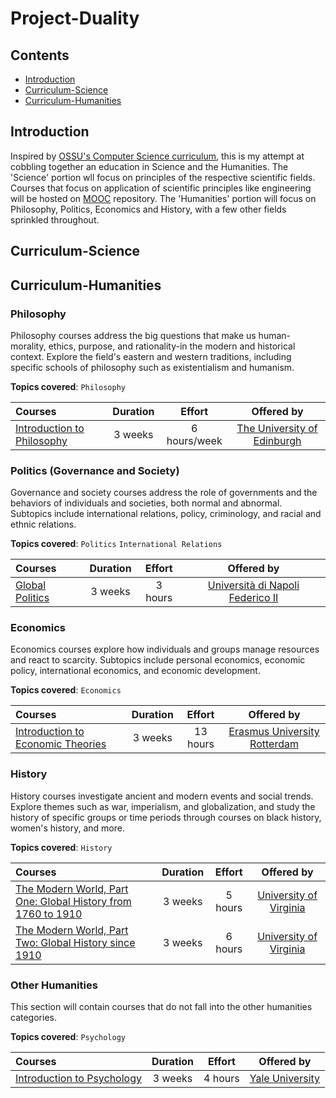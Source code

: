 # Project-Duality

## Contents
- [Introduction](#introduction)
- [Curriculum-Science](#curriculum---science)
- [Curriculum-Humanities](#curriculum---humanities)

## Introduction
Inspired by [OSSU's Computer Science curriculum](https://github.com/ossu/computer-science), this is my attempt at cobbling together an education in Science and the Humanities. The 'Science' portion wll focus on principles of the respective scientific fields. Courses that focus on application of scientific principles like engineering will be hosted on [MOOC](https://github.com/khkhiu/MOOC) repository. The 'Humanities' portion will focus on Philosophy, Politics, Economics and History, with a few other fields sprinkled throughout.


## Curriculum-Science

## Curriculum-Humanities

### Philosophy

Philosophy courses address the big questions that make us human-morality, ethics, purpose, and rationality-in the modern and historical context.
Explore the field's eastern and western traditions, including specific schools of philosophy such as existentialism and humanism.

**Topics covered**:
`Philosophy`

Courses | Duration | Effort | Offered by 
:-- | :--: | :--: | :--: |
[Introduction to Philosophy](https://www.coursera.org/learn/philosophy) | 3 weeks | 6 hours/week | [The University of Edinburgh](https://www.coursera.org/edinburgh)

### Politics (Governance and Society)

Governance and society courses address the role of governments and the behaviors of individuals and societies, both normal and abnormal. Subtopics
include international relations, policy, criminology, and racial and ethnic relations.

**Topics covered**:
`Politics`
`International Relations`

Courses | Duration | Effort | Offered by 
:-- | :--: | :--: | :--: |
[Global Politics](https://www.coursera.org/learn/global-politics) | 3 weeks | 3 hours | [Università di Napoli Federico II](https://www.coursera.org/unina)

### Economics

Economics courses explore how individuals and groups manage resources and react to scarcity. Subtopics include personal economics, economic policy,
international economics, and economic development.

**Topics covered**:
`Economics`

Courses | Duration | Effort | Offered by 
:-- | :--: | :--: | :--: |
[Introduction to Economic Theories](https://www.coursera.org/learn/intro-economic-theories) | 3 weeks | 13 hours | [Erasmus University Rotterdam](https://www.coursera.org/erasmus)


### History

History courses investigate ancient and modern events and social trends. Explore themes such as war, imperialism, and globalization, and study the
history of specific groups or time periods through courses on black history, women's history, and more.

**Topics covered**:
`History`

Courses | Duration | Effort | Offered by 
:-- | :--: | :--: | :--: |
[The Modern World, Part One: Global History from 1760 to 1910](https://www.coursera.org/learn/modern-world) | 3 weeks | 5 hours | [University of Virginia](https://www.coursera.org/uva)
[The Modern World, Part Two: Global History since 1910](https://www.coursera.org/learn/modern-world-2) | 3 weeks | 6 hours | [University of Virginia](https://www.coursera.org/uva)

### Other Humanities

This section will contain courses that do not fall into the other humanities categories.

**Topics covered**:
`Psychology`

Courses | Duration | Effort | Offered by 
:-- | :--: | :--: | :--: |
[Introduction to Psychology ](https://www.coursera.org/learn/introduction-psychology) | 3 weeks | 4 hours | [Yale University](https://www.coursera.org/yale)
